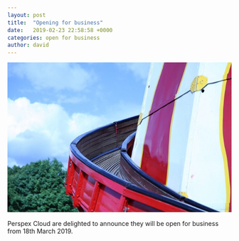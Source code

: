 ```yaml
---
layout: post
title:  "Opening for business"
date:   2019-02-23 22:58:58 +0000
categories: open for business
author: david
---
```


![Open for Business](../img/11BBAA2F-C06E-41A7-8ED3-A96C369EE562.jpeg "Helter skelter")

Perspex Cloud are delighted to announce they will be open for business from 18th March 2019.
